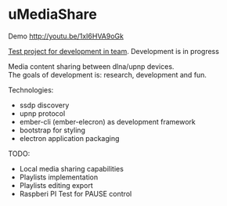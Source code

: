 # uMediaShare <br />

Demo http://youtu.be/1xI6HVA9oGk<br />

[Test project for development in team](http://dou.ua/forums/topic/10445/#857318). Development is in progress<br />

Media content sharing between dlna/upnp devices.<br />
The goals of development is: research, development and fun.<br />


Technologies: <br />
 * ssdp discovery<br />
 * upnp protocol <br />
 * ember-cli (ember-elecron) as development framework<br />
 * bootstrap for styling<br />
 * electron application packaging<br />
 
 
TODO:<br />
 * Local media sharing capabilities<br />
 * Playlists implementation<br />
 * Playlists editing export<br />
 * Raspberi PI Test for PAUSE control<br />
